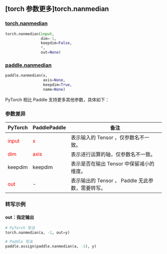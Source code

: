 ## [torch 参数更多]torch.nanmedian
### [torch.nanmedian](https://pytorch.org/docs/stable/generated/torch.nanmedian.html?highlight=nanmedian#torch.nanmedian)

```python
torch.nanmedian(input,
                dim=-1,
                keepdim=False,
                *,
                out=None)
```

### [paddle.nanmedian](https://www.paddlepaddle.org.cn/documentation/docs/zh/develop/api/paddle/nanmedian_cn.html#nanmedian)

```python
paddle.nanmedian(x,
                 axis=None,
                 keepdim=True,
                 name=None)
```

PyTorch 相比 Paddle 支持更多其他参数，具体如下：
### 参数差异
| PyTorch       | PaddlePaddle | 备注                                                   |
| ------------- | ------------ | ------------------------------------------------------ |
| <font color='red'> input </font> | <font color='red'> x </font> | 表示输入的 Tensor ，仅参数名不一致。  |
| <font color='red'> dim </font> | <font color='red'> axis </font> | 表示进行运算的轴，仅参数名不一致。  |
| keepdim           | keepdim         | 表示是否在输出 Tensor 中保留减小的维度。               |
| <font color='red'> out </font> | -  | 表示输出的 Tensor ， Paddle 无此参数，需要转写。    |


### 转写示例
#### out：指定输出
```python
# PyTorch 写法
torch.nanmedian(a, -1, out=y)

# Paddle 写法
paddle.assign(paddle.nanmedian(a, -1), y)
```
